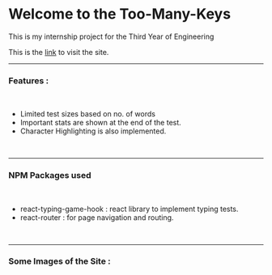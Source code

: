 
<h1>Welcome to the Too-Many-Keys</h1>

This is my internship project for the Third Year of Engineering

This is the <a href="https://toomanykeys-36a23.web.app/">link<a> to visit the site.<br><hr>
<h3>Features :</h3><br>
<ul>
  <li>Limited test sizes based on no. of words</li>
  <li>Important stats are shown at the end of the test.</li>
  <li>Character Highlighting is also implemented.</li>
</ul>
<br>
<hr>

<h3>NPM Packages used</h3><br>

<ul>
  <li>react-typing-game-hook : react library to implement typing tests.</li>
  <li>react-router : for page navigation and routing.</li>
</ul>

<br>
<hr>
<h3>Some Images of the Site : </h3>
<img href="https://raw.githubusercontent.com/Kaze1309/toomanykeys/main/landing%20page.png">
<br>
